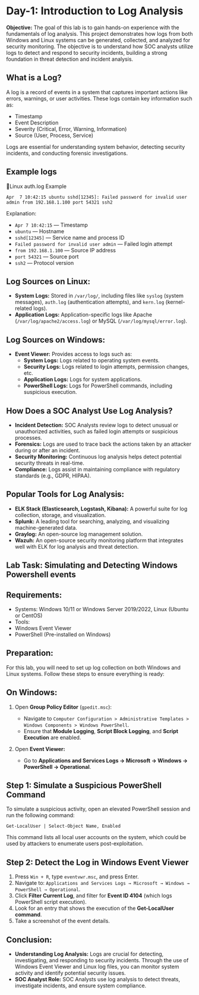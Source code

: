 # Day-1: Introduction to Log Analysis

**Objective:** The goal of this lab is to gain hands-on experience with the fundamentals of log analysis. This project demonstrates how logs from both Windows and Linux systems can be generated, collected, and analyzed for security monitoring. The objective is to understand how SOC analysts utilize logs to detect and respond to security incidents, building a strong foundation in threat detection and incident analysis.<br>

## What is a Log?

A log is a record of events in a system that captures important actions like errors, warnings, or user activities. These logs contain key information such as:<br>

- Timestamp
- Event Description
- Severity (Critical, Error, Warning, Information)
- Source (User, Process, Service)<br>

Logs are essential for understanding system behavior, detecting security incidents, and conducting forensic investigations.

## Example logs

🐧Linux auth.log Example

    Apr  7 10:42:15 ubuntu sshd[12345]: Failed password for invalid user admin from 192.168.1.100 port 54321 ssh2

Explanation:

- `Apr 7 10:42:15` — Timestamp
- `ubuntu` — Hostname
- `sshd[12345]` — Service name and process ID
- `Failed password for invalid user admin` — Failed login attempt
- `from 192.168.1.100` — Source IP address
- `port 54321` — Source port
- `ssh2` — Protocol version

## Log Sources on Linux:

- **System Logs:** Stored in `/var/log/`, including files like `syslog` (system messages), `auth.log` (authentication attempts), and `kern.log` (kernel-related logs).
- **Application Logs:** Application-specific logs like Apache (`/var/log/apache2/access.log`) or MySQL (`/var/log/mysql/error.log`).

## Log Sources on Windows:
- **Event Viewer:** Provides access to logs such as:
  - **System Logs:** Logs related to operating system events.
  - **Security Logs:** Logs related to login attempts, permission changes, etc.
  - **Application Logs:** Logs for system applications.
  - **PowerShell Logs:** Logs for PowerShell commands, including suspicious execution.
    
## How Does a SOC Analyst Use Log Analysis?

- **Incident Detection:** SOC Analysts review logs to detect unusual or unauthorized activities, such as failed login attempts or suspicious processes.
- **Forensics:** Logs are used to trace back the actions taken by an attacker during or after an incident.
- **Security Monitoring:** Continuous log analysis helps detect potential security threats in real-time.
- **Compliance:** Logs assist in maintaining compliance with regulatory standards (e.g., GDPR, HIPAA).
  
## Popular Tools for Log Analysis:

- **ELK Stack (Elasticsearch, Logstash, Kibana):** A powerful suite for log collection, storage, and visualization.
- **Splunk:** A leading tool for searching, analyzing, and visualizing machine-generated data.
- **Graylog:** An open-source log management solution.
- **Wazuh:** An open-source security monitoring platform that integrates well with ELK for log analysis and threat detection.
  
## Lab Task: Simulating and Detecting Windows Powershell events
## Requirements:
- Systems: Windows 10/11 or Windows Server 2019/2022, Linux (Ubuntu or CentOS)
- Tools:
 - Windows Event Viewer
 - PowerShell (Pre-installed on Windows)
## Preparation:
For this lab, you will need to set up log collection on both Windows and Linux systems. Follow these steps to ensure everything is ready:

## On Windows:
 1. Open **Group Policy Editor** (`gpedit.msc`):

    - Navigate to `Computer Configuration > Administrative Templates > Windows Components > Windows PowerShell`.
    - Ensure that **Module Logging**, **Script Block Logging**, and **Script Execution** are enabled.
 2. Open **Event Viewer:**

     - Go to **Applications and Services Logs → Microsoft → Windows → PowerShell → Operational**.
## **Step 1:** Simulate a Suspicious PowerShell Command
To simulate a suspicious activity, open an elevated PowerShell session and run the following command:

    Get-LocalUser | Select-Object Name, Enabled
This command lists all local user accounts on the system, which could be used by attackers to enumerate users post-exploitation.

## Step 2: Detect the Log in Windows Event Viewer
1. Press `Win + R`, type `eventvwr.msc`, and press Enter.
2. Navigate to: `Applications and Services Logs → Microsoft → Windows → PowerShell → Operational`.
3. Click **Filter Current Log**, and filter for **Event ID 4104** (which logs PowerShell script execution).
4. Look for an entry that shows the execution of the **Get-LocalUser command**.
5. Take a screenshot of the event details.

## Conclusion:
- **Understanding Log Analysis:** Logs are crucial for detecting, investigating, and responding to security incidents. Through the use of Windows Event Viewer and Linux log files, you can 
  monitor system activity and identify potential security issues.
- **SOC Analyst Role:** SOC Analysts use log analysis to detect threats, investigate incidents, and ensure system compliance.










